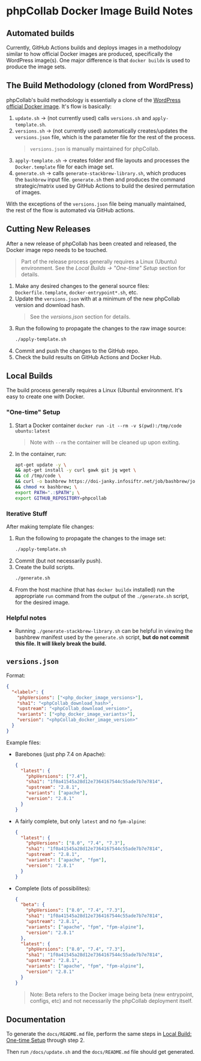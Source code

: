 # phpCollab Docker Image Build Notes

## Automated builds

Currently, GitHub Actions builds and deploys images in a methodology similar to how official Docker images are produced, specifically the WordPress image(s). One major difference is that
`docker buildx` is used to produce the image sets.

## The Build Methodology (cloned from WordPress)

phpCollab's build methodology is essentially a clone of the [WordPress official Docker image](https://github.com/docker-library/wordpress).
It's flow is basically:

1. `update.sh` -> (not currently used) calls `versions.sh` and `apply-template.sh`.
1. `versions.sh` -> (not currently used) automatically creates/updates the `versions.json` file, which is the parameter file for the rest of the process.
   > `versions.json` is manually maintained for phpCollab.
1. `apply-template.sh` -> creates folder and file layouts and processes the `Docker.template` file for each image set.
1. `generate.sh` -> calls `generate-stackbrew-library.sh`, which produces the `bashbrew` input file. `generate.sh` then and produces the command strategic/matrix used by GitHub Actions to build the desired permutation of images.

With the exceptions of the `versions.json` file being manually maintained, the rest of the flow is automated via GitHub actions.

## Cutting New Releases

After a new release of phpCollab has been created and released, the Docker image repo needs to be touched.

> Part of the release process generally requires a Linux (Ubuntu) environment. See the _Local Builds -> "One-time" Setup_ section for details.

1. Make any desired changes to the general source files: `Dockerfile.template`, `docker-entrypoint*.sh`, etc.
1. Update the `versions.json` with at a minimum of the new phpCollab version and download hash.
   > See the _versions.json_ section for details.
1. Run the following to propagate the changes to the raw image source:
   ```sh
   ./apply-template.sh
   ```
1. Commit and push the changes to the GitHub repo.
1. Check the build results on GitHub Actions and Docker Hub.

## Local Builds

The build process generally requires a Linux (Ubuntu) environment. It's easy to create one with Docker.

### "One-time" Setup

1. Start a Docker container `docker run -it --rm -v $(pwd):/tmp/code ubuntu:latest`
   > Note with `--rm` the container will be cleaned up upon exiting.
1. In the container, run:

   ```sh
   apt-get update -y \
   && apt-get install -y curl gawk git jq wget \
   && cd /tmp/code \
   && curl -o bashbrew https://doi-janky.infosiftr.net/job/bashbrew/job/master/lastSuccessfulBuild/artifact/bashbrew-amd64 \
   && chmod +x bashbrew; \
   export PATH=".:$PATH"; \
   export GITHUB_REPOSITORY=phpcollab
   ```

### Iterative Stuff

After making template file changes:

1. Run the following to propagate the changes to the image set:
   ```sh
   ./apply-template.sh
   ```
1. Commit (but not necessarily push).
1. Create the build scripts.
   ```sh
   ./generate.sh
   ```
1. From the host machine (that has `docker buildx` installed) run the appropriate `run` command from the output of the `./generate.sh` script, for the desired image.

### Helpful notes

- Running `./generate-stackbrew-library.sh` can be helpful in viewing the bashbrew manifest used by the `generate.sh` script, **but do not commit this file. It will likely break the build.**

## `versions.json`

Format:

```json
{
  "<label>": {
    "phpVersions": ["<php_docker_image_versions>"],
    "sha1": "<phpCollab_download_hash>",
    "upstream": "<phpCollab_download_version>",
    "variants": ["<php_docker_image_variants>"],
    "version": "<phpCollab_docker_image_version>"
  }
}
```

Example files:

- Barebones (just php 7.4 on Apache):

  ```json
  {
    "latest": {
      "phpVersions": ["7.4"],
      "sha1": "1f0a41545a28d12e7364167544c55ade7b7e7814",
      "upstream": "2.8.1",
      "variants": ["apache"],
      "version": "2.8.1"
    }
  }
  ```

- A fairly complete, but only `latest` and no `fpm-alpine`:
  ```json
  {
    "latest": {
      "phpVersions": ["8.0", "7.4", "7.3"],
      "sha1": "1f0a41545a28d12e7364167544c55ade7b7e7814",
      "upstream": "2.8.1",
      "variants": ["apache", "fpm"],
      "version": "2.8.1"
    }
  }
  ```
- Complete (lots of possibilites):
  ```json
  {
    "beta": {
      "phpVersions": ["8.0", "7.4", "7.3"],
      "sha1": "1f0a41545a28d12e7364167544c55ade7b7e7814",
      "upstream": "2.8.1",
      "variants": ["apache", "fpm", "fpm-alpine"],
      "version": "2.8.1"
    },
    "latest": {
      "phpVersions": ["8.0", "7.4", "7.3"],
      "sha1": "1f0a41545a28d12e7364167544c55ade7b7e7814",
      "upstream": "2.8.1",
      "variants": ["apache", "fpm", "fpm-alpine"],
      "version": "2.8.1"
    }
  }
  ```
  > Note: Beta refers to the Docker image being beta (new entrypoint, configs, etc) and not necessarily the phpCollab deployment itself.

## Documentation

To generate the `docs/README.md` file, perform the same steps in [Local Build: One-time Setup](#one-time-setup) through step 2.

Then run `/docs/update.sh` and the `docs/README.md` file should get generated.
